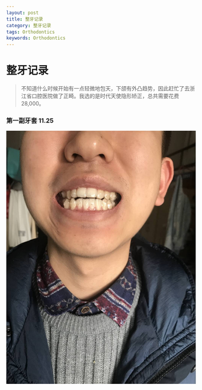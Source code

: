 ```yaml
---
layout: post
title: 整牙记录
category: 整牙记录
tags: Orthodontics
keywords: Orthodontics
---
```


# 整牙记录

> 不知道什么时候开始有一点轻微地包天，下颌有外凸趋势，因此赶忙了去浙江省口腔医院做了正畸。我选的是时代天使隐形矫正，总共需要花费28,000。

### 第一副牙套  11.25

![第一副牙套](2017-11-25-第一副牙套.jpg)

